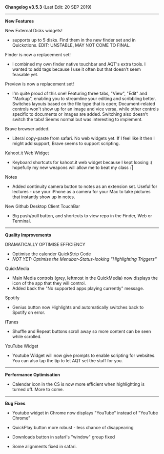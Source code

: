 **Changelog v3.5.3** (Last Edit: 20 SEP 2019)

----
**New Features**

New External Disks widgets!
- supports up to 5 disks. Find them in the new finder set and in Quickctions. EDIT: UNSTABLE, MAY NOT COME TO FINAL.

Finder is now a replacement set!
- I combined my own finder native touchbar and AQT's extra tools. I wanted to add tags because I use it often but that doesn't seem feasable yet.

Preview is now a replacement set!
- I'm quite proud of this one!
Featuring three tabs, "View", "Edit" and "Markup", enabling you to streamline your editing and scribbling better. 
Switches layouts based on the file type that is open; Document-related controls won't show up for an image and vice versa, while other controls specific to documents or images are added. Switching also doesn't switch the tabs! Seems normal but was interesting to implement.

Brave browser added.
- Literal copy-paste from safari. No web widgets yet. If I feel like it then I might add support, Brave seems to support scripting.

Kahoot.it Web Widget
- Keyboard shortcuts for kahoot.it web widget because I kept loosing :( hopefully my new weapons will allow me to beat my class :⎤

Notes
- Added continuity camera button to notes as an extension set. Useful for lectures - use your iPhone as a camera for your Mac to take pictures that instantly show up in notes.

New Github Desktop Client TouchBar
- Big push/pull button, and shortcuts to view repo in the Finder, Web or Terminal.

----
**Quality Improvements**

DRAMATICALLY OPTIMISE EFFICIENCY
- Optimise the calender QuickStrip Code
- _NOT YET: Optimise the Menubar-Status-looking "Highlighting Triggers"_

QuickMedia
- Main Media controls (grey, leftmost in the QuickMedia) now displays the icon of the app that they will control.
- Added back the "No supported apps playing currently" message.

Spotify
- Genius button now Highlights and automatically switches back to Spotify on error.

iTunes
- Shuffle and Repeat buttons scroll away so more content can be seen while scrolled.

YouTube Widget
- Youtube Widget will now give prompts to enable scripting for websites. You can also tap the tip to let AQT set the stuff for you.

----
**Performance Optimisation**
- Calendar icon in the CS is now more efficient when highlighting is turned off. More to come.

----
**Bug Fixes**
- Youtube widget in Chrome now displays "YouTube" instead of "YouTube Chrome"

- QuickPlay button more robust - less chance of disappearing

- Downloads button in safari's "window" group fixed
- Some alignments fixed in safari.
